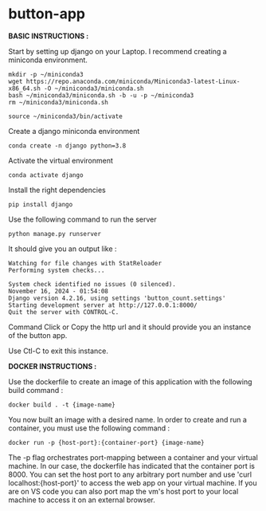 # button-app

__BASIC INSTRUCTIONS :__

Start by setting up django on your Laptop. I recommend creating a miniconda environment.

    mkdir -p ~/miniconda3
    wget https://repo.anaconda.com/miniconda/Miniconda3-latest-Linux-x86_64.sh -O ~/miniconda3/miniconda.sh
    bash ~/miniconda3/miniconda.sh -b -u -p ~/miniconda3
    rm ~/miniconda3/miniconda.sh

    source ~/miniconda3/bin/activate

Create a django miniconda environment

    conda create -n django python=3.8

Activate the virtual environment

    conda activate django

Install the right dependencies

    pip install django

Use the following command to run the server

    python manage.py runserver

It should give you an output like : 

    Watching for file changes with StatReloader
    Performing system checks...

    System check identified no issues (0 silenced).
    November 16, 2024 - 01:54:08
    Django version 4.2.16, using settings 'button_count.settings'
    Starting development server at http://127.0.0.1:8000/
    Quit the server with CONTROL-C.

Command Click or Copy the http url and it should provide you an instance of the button app.

Use Ctl-C to exit this instance.


__DOCKER INSTRUCTIONS :__

Use the dockerfile to create an image of this application with the following build command : 

    docker build . -t {image-name}

You now built an image with a desired name. In order to create and run a container, you must use the following command : 

    docker run -p {host-port}:{container-port} {image-name}

The -p flag orchestrates port-mapping between a container and your virtual machine. In our case, the dockerfile has indicated that the container port is 8000. You can set the host port to any arbitrary port number and use 'curl localhost:{host-port}' to access the web app on your virtual machine. If you are on VS code you can also port map the vm's host port to your local machine to access it on an external browser. 
